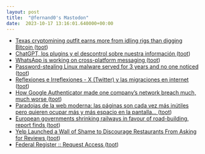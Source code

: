 ```yaml
---
layout: post
title:  "@fernand0's Mastodon"
date:  2023-10-17 13:16:01.640000+00:00
---
```

*  [Texas cryptomining outfit earns more from idling rigs than digging Bitcoin ](https://www.theregister.com/2023/09/07/texas_crypto_mining_outfit_energy) ([toot](https://mastodon.social/@fernand0/111250542535408802))
*  [ChatGPT, los plugins y el descontrol sobre nuestra información ](https://fernand0.github.io//chatGPT-plugins-exfiltracion) ([toot](https://mastodon.social/@fernand0/111250397085303536))
*  [WhatsApp is working on cross-platform messaging ](https://www.theverge.com/2023/9/10/23866912/whatsapp-cross-platform-messaging-eu-dma-met) ([toot](https://mastodon.social/@fernand0/111250329046989496))
*  [Password-stealing Linux malware served for 3 years and no one noticed ](https://arstechnica.com/security/2023/09/password-stealing-linux-malware-served-for-3-years-and-no-one-noticed) ([toot](https://mastodon.social/@fernand0/111250092575369348))
*  [
         Reflexiones e Irreflexiones - X (Twitter) y las migraciones en internet
       ](http://fernand0.blogalia.com//historias/7875) ([toot](https://mastodon.social/@fernand0/111250062295094314))
*  [How Google Authenticator made one company’s network breach much, much worse ](https://arstechnica.com/security/2023/09/how-google-authenticator-gave-attackers-one-companys-keys-to-the-kingdom) ([toot](https://mastodon.social/@fernand0/111249860423976908))
*  [Paradojas de la web moderna: las páginas son cada vez más inútiles pero quieren ocupar más y más espacio en la pantalla... ](https://mastodon.social/@fernand0/111249678272709530) ([toot](https://mastodon.social/@fernand0/111249678272709530))
*  [European governments shrinking railways in favour of road-building, report finds ](https://www.theguardian.com/world/2023/sep/19/european-governments-railways-road-building-report-motorways-funding-rai) ([toot](https://mastodon.social/@fernand0/111249673464088908))
*  [Yelp Launched a Wall of Shame to Discourage Restaurants From Asking for Reviews ](https://sf.eater.com/2023/10/5/23905125/yelp-wall-of-shame-review-incentiv) ([toot](https://mastodon.social/@fernand0/111249412302236952))
*  [Federal Register :: Request Access ](https://unblock.federalregister.gov) ([toot](https://mastodon.social/@fernand0/111249244238604966))
